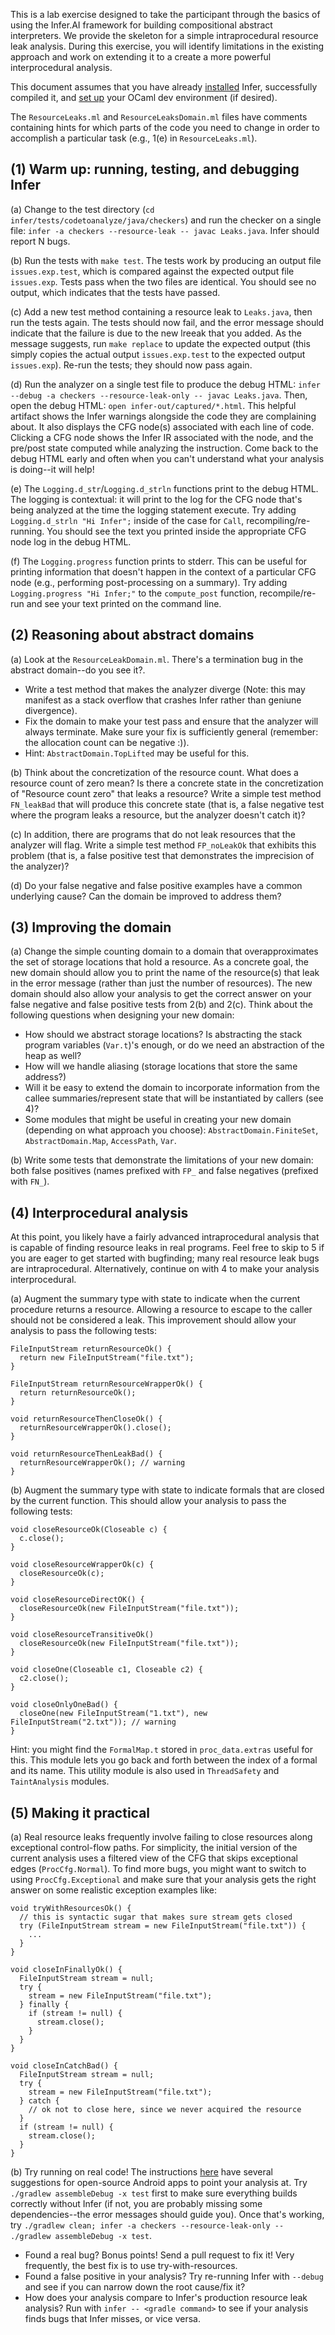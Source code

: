 This is a lab exercise designed to take the participant through the basics of using the Infer.AI framework for building compositional abstract interpreters. We provide the skeleton for a simple intraprocedural resource leak analysis. During this exercise, you will identify limitations in the existing approach and work on extending it to a create a more powerful interprocedural analysis.

This document assumes that you have already [installed](https://github.com/facebook/infer/blob/master/INSTALL.md) Infer, successfully compiled it, and [set up](https://github.com/facebook/infer/blob/master/CONTRIBUTING.md#hacking-on-the-code) your OCaml dev environment (if desired).

The `ResourceLeaks.ml` and `ResourceLeaksDomain.ml` files have comments containing hints for which parts of the code you need to change in order to accomplish a particular task (e.g., 1(e) in `ResourceLeaks.ml`).

## (1) Warm up: running, testing, and debugging Infer

(a) Change to the test directory (`cd infer/tests/codetoanalyze/java/checkers`) and run the checker on a single file: `infer -a checkers --resource-leak -- javac Leaks.java`. Infer should report N bugs.

(b) Run the tests with `make test`. The tests work by producing an output file `issues.exp.test`, which is compared against the expected output file `issues.exp`. Tests pass when the two files are identical. You should see no output, which indicates that the tests have passed.

(c) Add a new test method containing a resource leak to `Leaks.java`, then run the tests again. The tests should now fail, and the error message should indicate that the failure is due to the new lreeak that you added. As the message suggests, run `make replace` to update the expected output (this simply copies the actual output `issues.exp.test` to the expected output `issues.exp`). Re-run the tests; they should now pass again.

(d) Run the analyzer on a single test file to produce the debug HTML: `infer --debug -a checkers --resource-leak-only -- javac Leaks.java`. Then, open the debug HTML: `open infer-out/captured/*.html`. This helpful artifact shows the Infer warnings alongside the code they are complaining about. It also displays the CFG node(s) associated with each line of code. Clicking a CFG node shows the Infer IR associated with the node, and the pre/post state computed while analyzing the instruction. Come back to the debug HTML early and often when you can't understand what your analysis is doing--it will help!

(e) The `Logging.d_str`/`Logging.d_strln` functions print to the debug HTML. The logging is contextual: it will print to the log for the CFG node that's being analyzed at the time the logging statement execute. Try adding `Logging.d_strln "Hi Infer";` inside of the case for `Call`, recompiling/re-running. You should see the text you printed inside the appropriate CFG node log in the debug HTML.

(f) The `Logging.progress` function prints to stderr. This can be useful for printing information that doesn't happen in the context of a particular CFG node (e.g., performing post-processing on a summary). Try adding `Logging.progress "Hi Infer;"` to the `compute_post` function, recompile/re-run and see your text printed on the command line.

## (2) Reasoning about abstract domains

(a) Look at the `ResourceLeakDomain.ml`. There's a termination bug in the abstract domain--do you see it?.
- Write a test method that makes the analyzer diverge (Note: this may manifest as a stack overflow that crashes Infer rather than geniune divergence).
- Fix the domain to make your test pass and ensure that the analyzer will always terminate. Make sure your fix is sufficiently general (remember: the allocation count can be negative :)).
- Hint: `AbstractDomain.TopLifted` may be useful for this.

(b) Think about the concretization of the resource count. What does a resource count of zero mean? Is there a concrete state in the concretization of "Resource count zero" that leaks a resource? Write a simple test method `FN_leakBad` that will produce this concrete state (that is, a false negative test where the program leaks a resource, but the analyzer doesn't catch it)?

(c) In addition, there are programs that do not leak resources that the analyzer will flag. Write a simple test method `FP_noLeakOk` that exhibits this problem (that is, a false positive test that demonstrates the imprecision of the analyzer)?

(d) Do your false negative and false positive examples have a common underlying cause? Can the domain be improved to address them?

## (3) Improving the domain

(a) Change the simple counting domain to a domain that overapproximates the set of storage locations that hold a resource. As a concrete goal, the new domain should allow you to print the name of the resource(s) that leak in the error message (rather than just the number of resources). The new domain should also allow your analysis to get the correct answer on your false negative and false positive tests from 2(b) and 2(c). Think about the following questions when designing your new domain:
- How should we abstract storage locations? Is abstracting the stack program variables (`Var.t`)'s enough, or do we need an abstraction of the heap as well?
- How will we handle aliasing (storage locations that store the same address?)
- Will it be easy to extend the domain to incorporate information from the callee summaries/represent state that will be instantiated by callers (see 4)?
- Some modules that might be useful in creating your new domain (depending on what approach you choose): `AbstractDomain.FiniteSet`, `AbstractDomain.Map`, `AccessPath`, `Var`.

(b) Write some tests that demonstrate the limitations of your new domain: both false positives (names prefixed with `FP_` and false negatives (prefixed with `FN_`).

## (4) Interprocedural analysis
At this point, you likely have a fairly advanced intraprocedural analysis that is capable of finding resource leaks in real programs. Feel free to skip to 5 if you are eager to get started with bugfinding; many real resource leak bugs are intraprocedural. Alternatively, continue on with 4 to make your analysis interprocedural.

(a) Augment the summary type with state to indicate when the current procedure returns a resource. Allowing a resource to escape to the caller should not be considered a leak. This improvement should allow your analysis to pass the following tests:

```
FileInputStream returnResourceOk() {
  return new FileInputStream("file.txt");
}

FileInputStream returnResourceWrapperOk() {
  return returnResourceOk();
}

void returnResourceThenCloseOk() {
  returnResourceWrapperOk().close();
}

void returnResourceThenLeakBad() {
  returnResourceWrapperOk(); // warning
}
```

(b) Augment the summary type with state to indicate formals that are closed by the current function. This should allow your analysis to pass the following tests:

```
void closeResourceOk(Closeable c) {
  c.close();
}

void closeResourceWrapperOk(c) {
  closeResourceOk(c);
}

void closeResourceDirectOK() {
  closeResourceOk(new FileInputStream("file.txt"));
}

void closeResourceTransitiveOk()
  closeResourceOk(new FileInputStream("file.txt"));
}

void closeOne(Closeable c1, Closeable c2) {
  c2.close();
}

void closeOnlyOneBad() {
  closeOne(new FileInputStream("1.txt"), new FileInputStream("2.txt")); // warning
}
```

Hint: you might find the `FormalMap.t` stored in `proc_data.extras` useful for this. This module lets you go back and forth between the index of a formal and its name. This utility module is also used in `ThreadSafety` and `TaintAnalysis` modules.

## (5) Making it practical

(a) Real resource leaks frequently involve failing to close resources along exceptional control-flow paths. For simplicity, the initial version of the current analysis uses a filtered view of the CFG that skips exceptional edges (`ProcCfg.Normal`). To find more bugs, you might want to switch to using `ProcCfg.Exceptional` and make sure that your analysis gets the right answer on some realistic exception examples like:

```
void tryWithResourcesOk() {
  // this is syntactic sugar that makes sure stream gets closed
  try (FileInputStream stream = new FileInputStream("file.txt")) {
    ...
  }
}

void closeInFinallyOk() {
  FileInputStream stream = null;
  try {
    stream = new FileInputStream("file.txt");
  } finally {
    if (stream != null) {
      stream.close();
    }
  }
}

void closeInCatchBad() {
  FileInputStream stream = null;
  try {
    stream = new FileInputStream("file.txt");
  } catch {
    // ok not to close here, since we never acquired the resource
  }
  if (stream != null) {
    stream.close();
  }
}

```

(b) Try running on real code! The instructions [here](http://fm.csl.sri.com/SSFT17/infer-instr.html) have several suggestions for open-source Android apps to point your analysis at. Try `./gradlew assembleDebug -x test` first to make sure everything builds correctly without Infer (if not, you are probably missing some dependencies--the error messages should guide you). Once that's working, try
`./gradlew clean; infer -a checkers --resource-leak-only -- ./gradlew assembleDebug -x test`.
- Found a real bug? Bonus points! Send a pull request to fix it! Very frequently, the best fix is to use try-with-resources.
- Found a false positive in your analysis? Try re-running Infer with `--debug` and see if you can narrow down the root cause/fix it?
- How does your analysis compare to Infer's production resource leak analysis? Run with `infer -- <gradle command>` to see if your analysis finds bugs that Infer misses, or vice versa.
